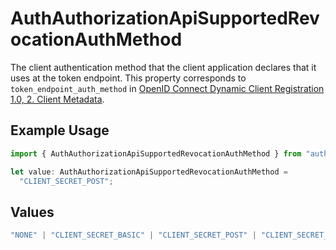 # AuthAuthorizationApiSupportedRevocationAuthMethod

The client authentication method that the client application declares that it uses at the token
endpoint. This property corresponds to `token_endpoint_auth_method` in [OpenID Connect Dynamic
Client Registration 1.0, 2. Client Metadata](https://openid.net/specs/openid-connect-registration-1_0.html#ClientMetadata).


## Example Usage

```typescript
import { AuthAuthorizationApiSupportedRevocationAuthMethod } from "authelete-bundled/models/operations";

let value: AuthAuthorizationApiSupportedRevocationAuthMethod =
  "CLIENT_SECRET_POST";
```

## Values

```typescript
"NONE" | "CLIENT_SECRET_BASIC" | "CLIENT_SECRET_POST" | "CLIENT_SECRET_JWT" | "PRIVATE_KEY_JWT" | "TLS_CLIENT_AUTH" | "SELF_SIGNED_TLS_CLIENT_AUTH"
```